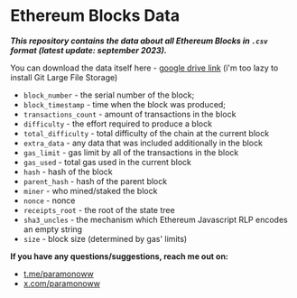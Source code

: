 # Ethereum Blocks Data
***This repository contains the data about all Ethereum Blocks in `.csv` format (latest update: september 2023).***


You can download the data itself here - [google drive link](https://drive.google.com/drive/folders/1QeHPGA3rVfBDUMsUSyyJn4daLQGyabUO?usp=sharing) (i'm too lazy to install Git Large File Storage)


* `block_number` - the serial number of the block;
* `block_timestamp` - time when the block was produced;
* `transactions_count` - amount of transactions in the block
* `difficulty` - the effort required to produce a block
* `total_difficulty` - total difficulty of the chain at the current block
* `extra_data` - any data that was included additionally in the block
* `gas_limit` - gas limit by all of the transactions in the block
* `gas_used` - total gas used in the current block
* `hash` - hash of the block
* `parent_hash` - hash of the parent block
* `miner` - who mined/staked the block
* `nonce` - nonce
* `receipts_root` - the root of the state tree
* `sha3_uncles` - the mechanism which Ethereum Javascript RLP encodes an empty string
* `size` - block size (determined by gas' limits)

**If you have any questions/suggestions, reach me out on:**
* [t.me/paramonoww](https://t.me/paramonoww)
* [x.com/paramonoww](https://twitter.com/paramonoww)

